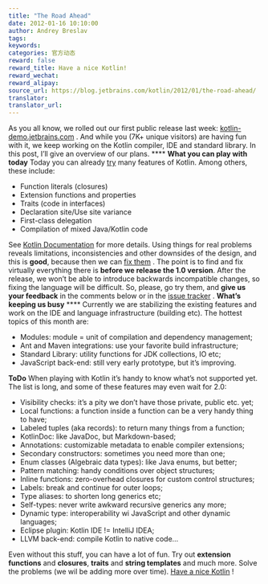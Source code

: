 ```yaml
---
title: "The Road Ahead"
date: 2012-01-16 10:10:00
author: Andrey Breslav
tags:
keywords:
categories: 官方动态
reward: false
reward_title: Have a nice Kotlin!
reward_wechat:
reward_alipay:
source_url: https://blog.jetbrains.com/kotlin/2012/01/the-road-ahead/
translator:
translator_url:
---
```


As you all know, we rolled out our first public release last week: [kotlin-demo.jetbrains.com](http://kotlin-demo.jetbrains.com/) . And while you (7K+ unique visitors) are having fun with it, we keep working on the Kotlin compiler, IDE and standard library.  In this post, I’ll give an overview of our plans.  <span id="more-365"></span> ****
**What you can play with today**
Today you can already [try](http://kotlin-demo.jetbrains.com/) many features of Kotlin. Among others, these include:

* Function literals (closures)
* Extension functions and properties
* Traits (code in interfaces)
* Declaration site/Use site variance
* First-class delegation
* Compilation of mixed Java/Kotlin code

See [Kotlin Documentation](http://jetbrains.com/kotlin) for more details.
Using things for real problems reveals limitations, inconsistencies and other downsides of the design, and this is **good**, because then we can [fix them](http://blog.jetbrains.com/kotlin/2012/01/the-great-syntactic-shift/) . The point is to find and fix virtually everything there is **before we release the 1.0 version**. After the release, we won’t be able to introduce backwards incompatible changes, so fixing the language will be difficult. So, please, go try them, and **give us your feedback** in the comments below or in the [issue tracker](http://youtrack.jetbrains.net/issues/KT) .
**What’s keeping us busy**
**** Currently we are stabilizing the existing features and work on the IDE and language infrastructure (building etc). The hottest topics of this month are:

* Modules: module = unit of compilation and dependency management;
* Ant and Maven integrations: use your favorite build infrastructure;
* Standard Library: utility functions for JDK collections, IO etc;
* JavaScript back-end: still very early prototype, but it’s improving.

**ToDo**
When playing with Kotlin it’s handy to know what’s not supported yet. The list is long, and some of these features may even wait for 2.0:

* Visibility checks: it’s a pity we don’t have those private, public etc. yet;
* Local functions: a function inside a function can be a very handy thing to have;
* Labeled tuples (aka records): to return many things from a function;
* KotlinDoc: like JavaDoc, but Markdown-based;
* Annotations: customizable metadata to enable compiler extensions;
* Secondary constructors: sometimes you need more than one;
* Enum classes (Algebraic data types): like Java enums, but better;
* Pattern matching: handy conditions over object structures;
* Inline functions: zero-overhead closures for custom control structures;
* Labels: break and continue for outer loops;
* Type aliases: to shorten long generics etc;
* Self-types: never write awkward recursive generics any more;
* Dynamic type: interoperability wi JavaScript and other dynamic languages;
* Eclipse plugin: Kotlin IDE != IntelliJ IDEA;
* LLVM back-end: compile Kotlin to native code…

Even without this stuff, you can have a lot of fun. Try out **extension functions** and **closures**, **traits** and **string templates** and much more. Solve the problems (we wil be adding more over time). [Have a nice Kotlin](http://kotlin-demo.jetbrains.com/) !

